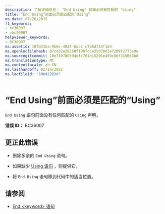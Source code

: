 ```yaml
---
description: 了解详细信息： "End Using" 前面必须是匹配的 "Using"
title: “End Using”前面必须是匹配的“Using”
ms.date: 07/20/2015
f1_keywords:
- bc36007
- vbc36007
helpviewer_keywords:
- BC36007
ms.assetid: 10fb31ba-9b6c-403f-bacc-c7b5df14f1dd
ms.openlocfilehash: 07ce32e28268ff90fdce35d70d3a7209f2773e0e
ms.sourcegitcommit: 10e719780594efc781b15295e499c66f316068b8
ms.translationtype: MT
ms.contentlocale: zh-CN
ms.lasthandoff: 02/14/2021
ms.locfileid: "100422830"
---
```

# <a name="end-using-must-be-preceded-by-a-matching-using"></a>“End Using”前面必须是匹配的“Using”

`End Using` 语句前面没有任何匹配的 `Using` 声明。  
  
 **错误 ID：** BC36007  
  
## <a name="to-correct-this-error"></a>更正此错误  
  
- 删除多余的 `End Using` 语句。  
  
- 如果缺少 [Using 语句](../language-reference/statements/using-statement.md) ，则提供它。  
  
- 将 `End Using` 语句移到代码中的适当位置。  
  
## <a name="see-also"></a>请参阅

- [End \<keyword> 语句](../language-reference/statements/end-keyword-statement.md)
